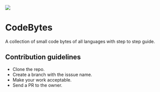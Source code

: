 ![](https://codebytes.co.zw/content/images/2020/08/Wordmark.png)
# CodeBytes
A collection of small code bytes of all languages with step to step guide.

## Contribution guidelines
- Clone the repo.
- Create a branch with the isssue name.
- Make your work acceptable.
- Send a PR to the owner.
